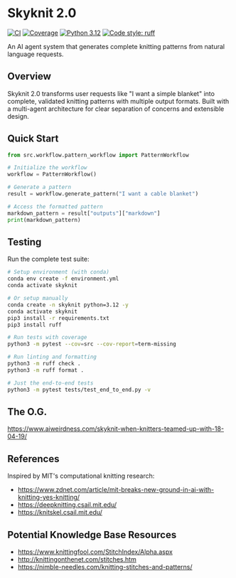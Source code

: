 # Skyknit 2.0

[![CI](https://github.com/sfirmin/skyknit2.0/workflows/CI/badge.svg)](https://github.com/sfirmin/skyknit2.0/actions/workflows/ci.yml)
[![Coverage](https://codecov.io/gh/sfirmin/skyknit2.0/branch/main/graph/badge.svg)](https://codecov.io/gh/sfirmin/skyknit2.0)
[![Python 3.12](https://img.shields.io/badge/python-3.12-blue.svg)](https://www.python.org/downloads/release/python-3120/)
[![Code style: ruff](https://img.shields.io/endpoint?url=https://raw.githubusercontent.com/astral-sh/ruff/main/assets/badge/v2.json)](https://github.com/astral-sh/ruff)

An AI agent system that generates complete knitting patterns from natural language requests.

## Overview

Skyknit 2.0 transforms user requests like "I want a simple blanket" into complete, validated knitting patterns with multiple output formats. Built with a multi-agent architecture for clear separation of concerns and extensible design.

## Quick Start

```python
from src.workflow.pattern_workflow import PatternWorkflow

# Initialize the workflow
workflow = PatternWorkflow()

# Generate a pattern
result = workflow.generate_pattern("I want a cable blanket")

# Access the formatted pattern
markdown_pattern = result["outputs"]["markdown"]
print(markdown_pattern)
```

## Testing

Run the complete test suite:

```bash
# Setup environment (with conda)
conda env create -f environment.yml
conda activate skyknit

# Or setup manually
conda create -n skyknit python=3.12 -y
conda activate skyknit
pip3 install -r requirements.txt
pip3 install ruff

# Run tests with coverage
python3 -m pytest --cov=src --cov-report=term-missing

# Run linting and formatting
python3 -m ruff check .
python3 -m ruff format .

# Just the end-to-end tests
python3 -m pytest tests/test_end_to_end.py -v
```

## The O.G.
https://www.aiweirdness.com/skyknit-when-knitters-teamed-up-with-18-04-19/

## References

Inspired by MIT's computational knitting research:
- https://www.zdnet.com/article/mit-breaks-new-ground-in-ai-with-knitting-yes-knitting/
- https://deepknitting.csail.mit.edu/
- https://knitskel.csail.mit.edu/


## Potential Knowledge Base Resources

- https://www.knittingfool.com/StitchIndex/Alpha.aspx
- http://knittingonthenet.com/stitches.htm
- https://nimble-needles.com/knitting-stitches-and-patterns/
